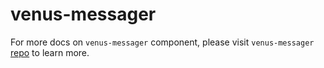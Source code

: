 # venus-messager

For more docs on `venus-messager` component, please visit `venus-messager` [repo](https://github.com/filecoin-project/venus-messager/tree/main/docs) to learn more.